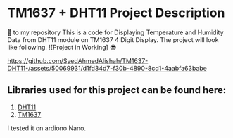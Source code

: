 # TM1637 + DHT11 Project Description
👋 to my repository
This is a code for Displaying Temperature and Humidity Data from DHT11 module on TM1637 4 Digit Display.
The project will look like following.
![Project in Working] 😎

https://github.com/SyedAhmedAlishah/TM1637-DHT11-/assets/50069931/d1fd34d7-f30b-4890-8cd1-4aabfa63babe


## Libraries used for this project can be found here:
1. [DHT11](https://github.com/adafruit/DHT-sensor-library)
2. [TM1637](https://github.com/avishorp/TM1637)
   
I tested it on ardiono Nano.
